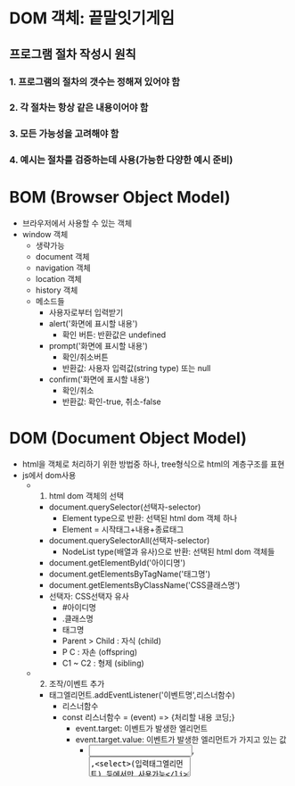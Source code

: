 # DOM 객체: 끝말잇기게임
## 프로그램 절차 작성시 원칙
### 1. 프로그램의 절차의 갯수는 정해져 있어야 함
### 2. 각 절차는 항상 같은 내용이어야 함
### 3. 모든 가능성을 고려해야 함
### 4. 예시는 절차를 검증하는데 사용(가능한 다양한 예시 준비)


# BOM (Browser Object Model)
- 브라우저에서 사용할 수 있는 객체 
- window 객체
  - 생략가능
  - document 객체
  - navigation 객체
  - location 객체
  - history 객체
  - 메소드들
    - 사용자로부터 입력받기
    * alert('화면에 표시할 내용')
      * 확인 버튼: 반환값은 undefined
    * prompt('화면에 표시할 내용')
      * 확인/취소버튼
      * 반환값: 사용자 입력값(string type) 또는 null
    * confirm('화면에 표시할 내용')
      * 확인/취소
      * 반환값: 확인-true, 취소-false

# DOM (Document Object Model)
- html을 객체로 처리하기 위한 방법중 하나, tree형식으로 html의 계층구조를 표현
- js에서 dom사용
  - 1. html dom 객체의 선택
    - document.querySelector(선택자-selector)
      - Element type으로 반환: 선택된 html dom 객체 하나
      - Element = 시작태그+내용+종료태그
    - document.querySelectorAll(선택자-selector)
      - NodeList type(배열과 유사)으로 반환: 선택된 html dom 객체들
    - document.getElementById('아이디명')
    - document.getElementsByTagName('태그명')
    - document.getElementsByClassName('CSS클래스명')
    - 선택자: CSS선택자 유사
      - #아이디명
      - .클래스명
      - 태그명
      - Parent > Child : 자식 (child)
      - P C   : 자손 (offspring)
      - C1 ~ C2 : 형제 (sibling)
  - 2. 조작/이벤트 추가
    - 태그엘리먼트.addEventListener('이벤트명',리스너함수)
      - 리스너함수
      - const 리스너함수 = (event) => {처리할 내용 코딩;}
        - event.target: 이벤트가 발생한 엘리먼트
        - event.target.value: 이벤트가 발생한 엘리먼트가 가지고 있는 값
          - <input>,<textarea>,<select>(입력태그엘리먼트) 등에서만 사용가능
        - <input>,<textarea>,<select>외의 태그들에서 값은?
          - 태그엘리먼트.textContent
          - 태그엘리먼트.innerText
          - 태그엘리먼트.innerHTML
      - const 리스너함수 = event => {처리할 내용 코딩;}
  - 3. 반영
    - 태그엘리먼트.appendChild(추가할태그엘리먼트)
  - 입력태그엘리먼트.focus()
    - 해당하는 입력창에 포커스를 부여
    - 반대로 입력태그엘리먼트.blur() : 포커스 해제

* html 입력: Emmet기능 익히기   
  * https://www.hanl.tech/blog/emmet-단축키-및-트릭-9가지/   
  
* web application의 소스구성
  - html  
    - 화면에 나타날 요소(element)
  - css
    - 요소의 디자인
  - js   
    - 요소들의 움직임(프로그램의 작동)

* 엘리먼트의 내용 사용(읽기/쓰기)
  - textContent
    - 엘리먼트의 내용의 문자열, 화면에 표시되는 모든 문자열
  - innerHTML
    - 엘리먼트 내용중에 html 태그 활용 가능
  - innerText
    - 엘리먼트 내용중에 text 활용 가능
    - html 태그는 단순 문자열로 인식

* 문자열
  - 문자의 (나)열: 배열과 유사
  - 문자열 라이브러리도 다양함
  - 속성: length - 문자열의 길이
  - 메서드들 조사 필요
  - 문자열의 맨처음, 맨마지막
    - 0 : 맨처음
    - 문자열.length-1: 맨마지막